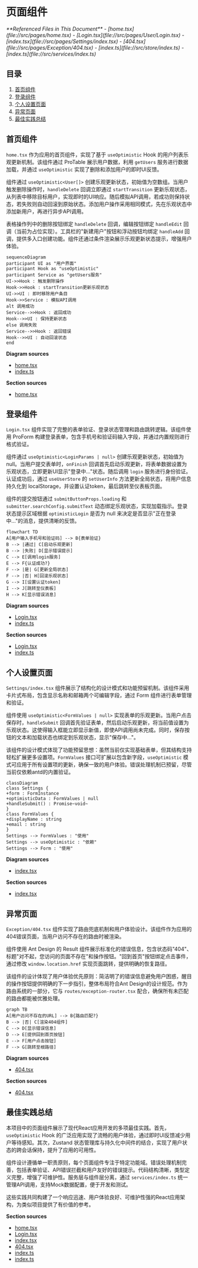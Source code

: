 # 页面组件

<cite>
**Referenced Files in This Document**   
- [home.tsx](file://src/pages/home.tsx)
- [Login.tsx](file://src/pages/User/Login.tsx)
- [index.tsx](file://src/pages/Settings/index.tsx)
- [404.tsx](file://src/pages/Exception/404.tsx)
- [index.ts](file://src/store/index.ts)
- [index.ts](file://src/services/index.ts)
</cite>

## 目录
1. [首页组件](#首页组件)
2. [登录组件](#登录组件)
3. [个人设置页面](#个人设置页面)
4. [异常页面](#异常页面)
5. [最佳实践总结](#最佳实践总结)

## 首页组件

`home.tsx` 作为应用的首页组件，实现了基于 `useOptimistic` Hook 的用户列表乐观更新机制。该组件通过 ProTable 展示用户数据，利用 `getUsers` 服务进行数据加载，并通过 `useOptimistic` 实现了删除和添加用户的即时UI反馈。

组件通过 `useOptimistic<User[]>` 创建乐观更新状态，初始值为空数组。当用户触发删除操作时，`handleDelete` 回调立即通过 `startTransition` 更新乐观状态，从列表中移除目标用户，实现即时的UI响应。随后模拟API调用，若成功则保持状态，若失败则自动回滚到原始状态。添加用户操作采用相同模式，先在乐观状态中添加新用户，再进行异步API调用。

表格操作列中的删除按钮绑定 `handleDelete` 回调，编辑按钮绑定 `handleEdit` 回调（当前为占位实现）。工具栏的"新建用户"按钮和浮动按钮均绑定 `handleAdd` 回调，提供多入口创建功能。组件还通过条件渲染展示乐观更新状态提示，增强用户体验。

```mermaid
sequenceDiagram
participant UI as "用户界面"
participant Hook as "useOptimistic"
participant Service as "getUsers服务"
UI->>Hook : 触发删除操作
Hook->>Hook : startTransition更新乐观状态
UI->>UI : 即时移除用户条目
Hook->>Service : 模拟API调用
alt 调用成功
Service-->>Hook : 返回成功
Hook-->>UI : 保持更新状态
else 调用失败
Service-->>Hook : 返回错误
Hook-->>UI : 自动回滚状态
end
```

**Diagram sources**
- [home.tsx](file://src/pages/home.tsx#L45-L100)
- [index.ts](file://src/services/index.ts#L206-L206)

**Section sources**
- [home.tsx](file://src/pages/home.tsx#L1-L295)

## 登录组件

`Login.tsx` 组件实现了完整的表单验证、登录状态管理和路由跳转逻辑。该组件使用 ProForm 构建登录表单，包含手机号和验证码输入字段，并通过内置规则进行格式验证。

组件通过 `useOptimistic<LoginParams | null>` 创建乐观更新状态，初始值为 null。当用户提交表单时，`onFinish` 回调首先启动乐观更新，将表单数据设置为乐观状态，立即更新UI显示"登录中..."状态。随后调用 `login` 服务进行身份验证。认证成功后，通过 `useUserStore` 的 `setUserInfo` 方法更新全局状态，将用户信息持久化到 localStorage，并设置认证token，最后跳转至仪表板页面。

组件的提交按钮通过 `submitButtonProps.loading` 和 `submitter.searchConfig.submitText` 动态绑定乐观状态，实现加载指示。登录状态提示区域根据 `optimisticLogin` 是否为 null 来决定是否显示"正在登录中..."的消息，提供清晰的反馈。

```mermaid
flowchart TD
A[用户输入手机号和验证码] --> B{表单验证}
B --> |通过| C[启动乐观更新]
B --> |失败| D[显示错误提示]
C --> E[调用login服务]
E --> F{认证成功?}
F --> |是| G[更新全局状态]
F --> |否| H[回滚乐观状态]
G --> I[设置认证token]
I --> J[跳转至仪表板]
H --> K[显示错误消息]
```

**Diagram sources**
- [Login.tsx](file://src/pages/User/Login.tsx#L15-L162)
- [index.ts](file://src/store/index.ts#L41-L120)

**Section sources**
- [Login.tsx](file://src/pages/User/Login.tsx#L1-L162)
- [index.ts](file://src/store/index.ts#L20-L122)

## 个人设置页面

`Settings/index.tsx` 组件展示了结构化的设计模式和功能预留机制。该组件采用卡片式布局，包含显示名称和邮箱两个可编辑字段，通过 Form 组件进行表单管理和验证。

组件使用 `useOptimistic<FormValues | null>` 实现表单的乐观更新。当用户点击保存时，`handleSubmit` 回调首先验证表单，然后启动乐观更新，将当前值设置为乐观状态。这使得输入框能立即显示新值，即使API调用尚未完成。同时，保存按钮的文本和加载状态也绑定到乐观状态，显示"保存中..."。

该组件的设计模式体现了功能预留思想：虽然当前仅实现基础表单，但其结构支持轻松扩展更多设置项。`FormValues` 接口可扩展以包含新字段，`useOptimistic` 模式可应用于所有设置项的更新，确保一致的用户体验。错误处理机制已预留，尽管当前仅依赖antd的内置验证。

```mermaid
classDiagram
class Settings {
+form : FormInstance
+optimisticData : FormValues | null
+handleSubmit() : Promise~void~
}
class FormValues {
+displayName : string
+email : string
}
Settings --> FormValues : "使用"
Settings --> useOptimistic : "依赖"
Settings --> Form : "使用"
```

**Diagram sources**
- [index.tsx](file://src/pages/Settings/index.tsx#L1-L121)

**Section sources**
- [index.tsx](file://src/pages/Settings/index.tsx#L1-L121)

## 异常页面

`Exception/404.tsx` 组件实现了路由兜底机制和用户体验设计。该组件作为应用的404错误页面，当用户访问不存在的路由时被渲染。

组件使用 Ant Design 的 Result 组件展示标准化的错误信息，包含状态码"404"、标题"对不起，您访问的页面不存在"和操作按钮。"回到首页"按钮绑定点击事件，通过修改 `window.location.href` 实现页面跳转，提供明确的恢复路径。

该组件的设计体现了用户体验优先原则：简洁明了的错误信息避免用户困惑，醒目的操作按钮提供明确的下一步指引，整体布局符合Ant Design的设计规范。作为路由系统的一部分，它与 `routes/exception-router.tsx` 配合，确保所有未匹配的路由都能被优雅处理。

```mermaid
graph TB
A[用户访问不存在的URL] --> B{路由匹配?}
B --> |否| C[渲染404组件]
C --> D[显示错误信息]
D --> E[提供回到首页按钮]
E --> F[用户点击按钮]
F --> G[跳转至根路径]
```

**Diagram sources**
- [404.tsx](file://src/pages/Exception/404.tsx#L1-L23)

**Section sources**
- [404.tsx](file://src/pages/Exception/404.tsx#L1-L23)

## 最佳实践总结

本项目中的页面组件展示了现代React应用开发的多项最佳实践。首先，`useOptimistic` Hook 的广泛应用实现了流畅的用户体验，通过即时UI反馈减少用户等待感知。其次，Zustand 状态管理库与持久化中间件的结合，实现了用户状态的跨会话保持，提升了应用的可用性。

组件设计遵循单一职责原则，每个页面组件专注于特定功能域。错误处理机制完善，包括表单验证、API错误拦截和用户友好的错误提示。代码结构清晰，类型定义完整，增强了可维护性。服务层与组件层分离，通过 `services/index.ts` 统一管理API调用，支持Mock数据配置，便于开发和测试。

这些实践共同构建了一个响应迅速、用户体验良好、可维护性强的React应用架构，为类似项目提供了有价值的参考。

**Section sources**
- [home.tsx](file://src/pages/home.tsx#L1-L295)
- [Login.tsx](file://src/pages/User/Login.tsx#L1-L162)
- [index.tsx](file://src/pages/Settings/index.tsx#L1-L121)
- [404.tsx](file://src/pages/Exception/404.tsx#L1-L23)
- [index.ts](file://src/store/index.ts#L1-L123)
- [index.ts](file://src/services/index.ts#L1-L212)